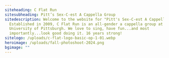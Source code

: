 ```yaml
---
siteheading: C Flat Run
sitesubheading: Pitt’s Sex-C-est A Cappella Group
sitedescription: Welcome to the website for "Pitt's Sex-C-est A Cappella Group"!
  Established in 2009, C Flat Run is an all-gender a cappella group at the
  University of Pittsburgh. We love to sing, have fun...and most
  importantly...look good doing it. 16 years strong!
sitelogo: /uploads/c-flat-logo-basic-op-1-01.webp
heroimage: /uploads/fall-photoshoot-2024.png
bgimage: ""
---
```


